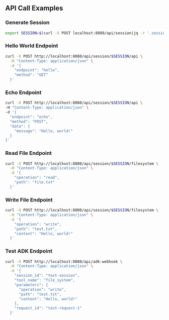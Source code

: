 ## API Call Examples

### Generate Session

```bash
export SESSION=$(curl -X POST localhost:8080/api/session|jq -r '.sessionId')
```

### Hello World Endpoint

```bash
curl -X POST http://localhost:8080/api/session/$SESSION/api \
  -H "Content-Type: application/json" \
  -d '{
    "endpoint": "hello",
    "method": "GET"
  }'
  ```

  ### Echo Endpoint

  ```bash
  curl -X POST http://localhost:8080/api/session/$SESSION/api \
  -H "Content-Type: application/json" \
  -d '{
    "endpoint": "echo",
    "method": "POST",
    "data": {
      "message": "Hello, world!"
    }
  }'
  ```

  ### Read File Endpoint

```bash
curl -X POST http://localhost:8080/api/session/$SESSION/filesystem \
  -H "Content-Type: application/json" \
  -d '{
    "operation": "read",
    "path": "file.txt"
  }'
  ```

  ### Write File Endpoint

```bash
curl -X POST http://localhost:8080/api/session/$SESSION/filesystem \
  -H "Content-Type: application/json" \
  -d '{
    "operation": "write",
    "path": "test.txt",
    "content": "Hello, world!"
  }'
  ```

### Test ADK Endpoint

```bash
curl -X POST http://localhost:8080/api/adk-webhook \
  -H "Content-Type: application/json" \
  -d '{
    "session_id": "test-session",
    "tool_name": "file_system",
    "parameters": {
      "operation": "write",
      "path": "test.txt",
      "content": "Hello, world!"
    },
    "request_id": "test-request-1"
  }'
  ```